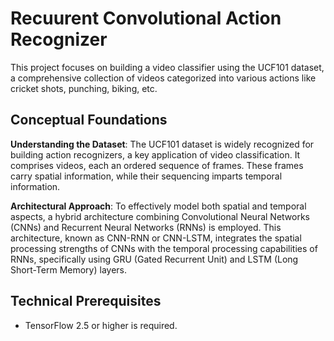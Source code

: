 # Recuurent Convolutional Action Recognizer

This project focuses on building a video classifier using the UCF101 dataset, a comprehensive collection of videos categorized into various actions like cricket shots, punching, biking, etc.

## Conceptual Foundations

**Understanding the Dataset**: The UCF101 dataset is widely recognized for building action recognizers, a key application of video classification. It comprises videos, each an ordered sequence of frames. These frames carry spatial information, while their sequencing imparts temporal information.

**Architectural Approach**: To effectively model both spatial and temporal aspects, a hybrid architecture combining Convolutional Neural Networks (CNNs) and Recurrent Neural Networks (RNNs) is employed. This architecture, known as CNN-RNN or CNN-LSTM, integrates the spatial processing strengths of CNNs with the temporal processing capabilities of RNNs, specifically using GRU (Gated Recurrent Unit) and LSTM (Long Short-Term Memory) layers.

## Technical Prerequisites

* TensorFlow 2.5 or higher is required.

